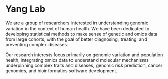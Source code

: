 # Yang Lab

We are a group of researchers interested in understanding genomic variation	in the context of human health. We have been dedicated to developing statistical methods to make sense of genetic and omics data from large cohorts, with the goal of better diagnosing, treating, and preventing complex diseases.

Our research interests focus primarily on genomic variation and population health, integrating omics data to understand molecular mechanisms underpinning complex traits and diseases, genomic risk prediction, cancer genomics, and bioinformatics software development.
